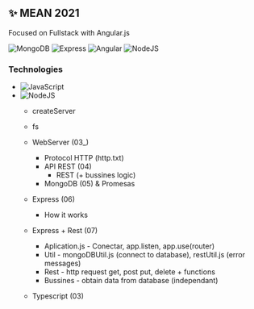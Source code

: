 ## ✨ MEAN 2021
Focused on Fullstack with Angular.js

![MongoDB](https://img.shields.io/badge/-MongoDB-%23353b35?logo=mongodb&logoColor=white)
![Express](https://img.shields.io/badge/-Express-%23353b35?logo=javascript&logoColor=white)
![Angular](https://img.shields.io/badge/-Angular-%23353b35?logo=javascript&logoColor=white)
![NodeJS](https://img.shields.io/badge/-NodeJS-%23353b35?logo=javascript&logoColor=white)
### Technologies
* ![JavaScript](https://img.shields.io/badge/-JavaScript-%23f89d71?logo=javascript&logoColor=white)
* ![NodeJS](https://img.shields.io/badge/-NodeJS-%23f89d71?logo=javascript&logoColor=white)
    - createServer
    - fs
    - WebServer (03_)
        - Protocol HTTP (http.txt)
        - API REST (04)
            - REST (+ bussines logic)
        - MongoDB (05) & Promesas
    - Express (06)
        - How it works
    - Express + Rest (07)
        - Aplication.js - Conectar, app.listen, app.use(router)
        - Util - mongoDBUtil.js (connect to database), restUtil.js (error messages)
        - Rest - http request get, post put, delete + functions
        - Bussines - obtain data from database (independant)

    - Typescript (03)
